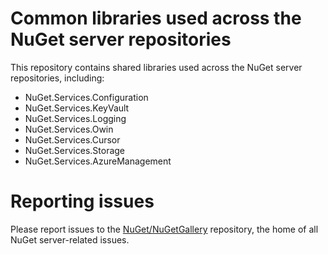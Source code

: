 # Common libraries used across the NuGet server repositories 

This repository contains shared libraries used across the NuGet server repositories, including: 
* NuGet.Services.Configuration
* NuGet.Services.KeyVault
* NuGet.Services.Logging
* NuGet.Services.Owin
* NuGet.Services.Cursor
* NuGet.Services.Storage
* NuGet.Services.AzureManagement

# Reporting issues

Please report issues to the [NuGet/NuGetGallery](https://github.com/NuGet/NuGetGallery/issues) repository, the home of all NuGet server-related issues.
